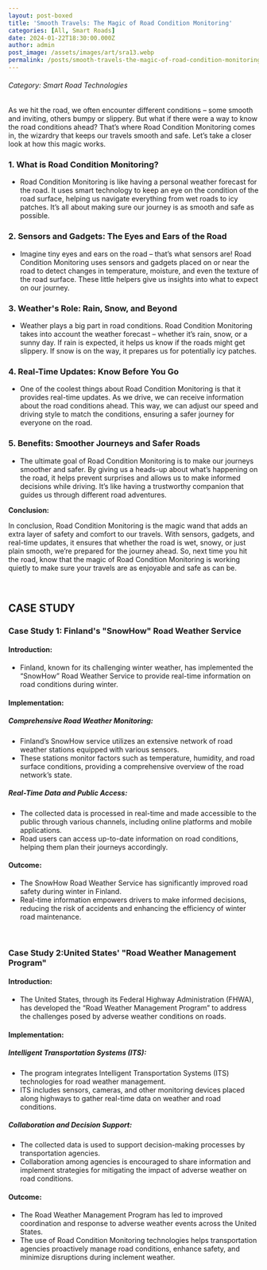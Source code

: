 ```yaml
---
layout: post-boxed
title: 'Smooth Travels: The Magic of Road Condition Monitoring'
categories: [All, Smart Roads]
date: 2024-01-22T18:30:00.000Z
author: admin
post_image: /assets/images/art/sra13.webp
permalink: /posts/smooth-travels-the-magic-of-road-condition-monitoring
---
```


###### Category: Smart Road Technologies

As we hit the road, we often encounter different conditions – some smooth and inviting, others bumpy or slippery. But what if there were a way to know the road conditions ahead? That’s where Road Condition Monitoring comes in, the wizardry that keeps our travels smooth and safe. Let’s take a closer look at how this magic works.

### 1. What is Road Condition Monitoring?

* Road Condition Monitoring is like having a personal weather forecast for the road. It uses smart technology to keep an eye on the condition of the road surface, helping us navigate everything from wet roads to icy patches. It’s all about making sure our journey is as smooth and safe as possible.

### 2. Sensors and Gadgets: The Eyes and Ears of the Road

* Imagine tiny eyes and ears on the road – that’s what sensors are! Road Condition Monitoring uses sensors and gadgets placed on or near the road to detect changes in temperature, moisture, and even the texture of the road surface. These little helpers give us insights into what to expect on our journey.

### 3. Weather's Role: Rain, Snow, and Beyond

* Weather plays a big part in road conditions. Road Condition Monitoring takes into account the weather forecast – whether it’s rain, snow, or a sunny day. If rain is expected, it helps us know if the roads might get slippery. If snow is on the way, it prepares us for potentially icy patches.

### 4. Real-Time Updates: Know Before You Go

* One of the coolest things about Road Condition Monitoring is that it provides real-time updates. As we drive, we can receive information about the road conditions ahead. This way, we can adjust our speed and driving style to match the conditions, ensuring a safer journey for everyone on the road.

### 5. Benefits: Smoother Journeys and Safer Roads

* The ultimate goal of Road Condition Monitoring is to make our journeys smoother and safer. By giving us a heads-up about what’s happening on the road, it helps prevent surprises and allows us to make informed decisions while driving. It’s like having a trustworthy companion that guides us through different road adventures.

<b>Conclusion:</b>

<p>

In conclusion, Road Condition Monitoring is the magic wand that adds an extra layer of safety and comfort to our travels. With sensors, gadgets, and real-time updates, it ensures that whether the road is wet, snowy, or just plain smooth, we’re prepared for the journey ahead. So, next time you hit the road, know that the magic of Road Condition Monitoring is working quietly to make sure your travels are as enjoyable and safe as can be.

</p>
<br>

## CASE STUDY

### Case Study 1: Finland's "SnowHow" Road Weather Service

#### Introduction:

* Finland, known for its challenging winter weather, has implemented the “SnowHow” Road Weather Service to provide real-time information on road conditions during winter.

#### Implementation:

##### Comprehensive Road Weather Monitoring:

* Finland’s SnowHow service utilizes an extensive network of road weather stations equipped with various sensors.
* These stations monitor factors such as temperature, humidity, and road surface conditions, providing a comprehensive overview of the road network’s state.

##### Real-Time Data and Public Access:

* The collected data is processed in real-time and made accessible to the public through various channels, including online platforms and mobile applications.
* Road users can access up-to-date information on road conditions, helping them plan their journeys accordingly.

#### Outcome:

* The SnowHow Road Weather Service has significantly improved road safety during winter in Finland.
* Real-time information empowers drivers to make informed decisions, reducing the risk of accidents and enhancing the efficiency of winter road maintenance.

<br>

### Case Study 2:United States' "Road Weather Management Program"

#### Introduction:

* The United States, through its Federal Highway Administration (FHWA), has developed the “Road Weather Management Program” to address the challenges posed by adverse weather conditions on roads.

#### Implementation:

##### Intelligent Transportation Systems (ITS):

* The program integrates Intelligent Transportation Systems (ITS) technologies for road weather management.
* ITS includes sensors, cameras, and other monitoring devices placed along highways to gather real-time data on weather and road conditions.

##### Collaboration and Decision Support:

* The collected data is used to support decision-making processes by transportation agencies.
* Collaboration among agencies is encouraged to share information and implement strategies for mitigating the impact of adverse weather on road conditions.

#### Outcome:

* The Road Weather Management Program has led to improved coordination and response to adverse weather events across the United States.
* The use of Road Condition Monitoring technologies helps transportation agencies proactively manage road conditions, enhance safety, and minimize disruptions during inclement weather.
